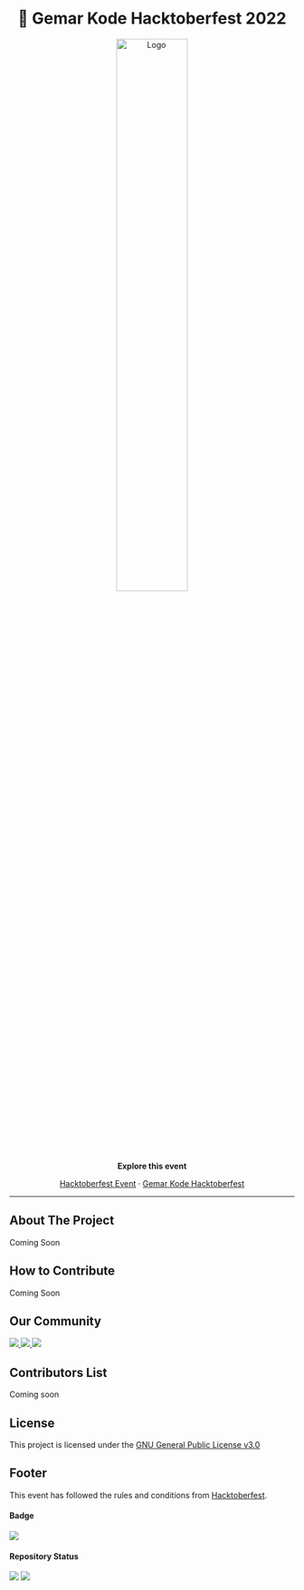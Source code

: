 <div align="center">
    <h1 align="center">👋 Gemar Kode Hacktoberfest 2022</h3>
        <a href="https://www.gemarkode.or.id/hacktoberfest/">
            <img src="https://raw.githubusercontent.com/gemarkode/hacktoberfest/main/.github/assets/hacktoberfest.png"
                alt="Logo" width="50%">
        </a>
        <br />
        <br />
        <p align="center">
            <p><strong>Explore this event </strong></p>
            <a href="https://hacktoberfest.com/events/">Hacktoberfest Event</a>
            ·
            <a href="https://www.gemarkode.or.id/hacktoberfest/">Gemar Kode Hacktoberfest</a>
        </p>
</div>
<hr>

<!-- ABOUT THE PROJECT -->
## About The Project

Coming Soon

<!-- How to Contribute -->
## How to Contribute

Coming Soon

<!-- Our Community -->
## Our Community

<p>
    <a href="https://discord.com/invite/aC9KuZ3GWC" target="_blank">
        <img src="https://img.shields.io/badge/Discord-%237289DA.svg?style=for-the-badge&logo=discord&logoColor=white">
    </a>
    <a target="_blank" href="https://www.facebook.com/gemarkode/">
        <img
            src="https://img.shields.io/badge/Facebook-%231877F2.svg?style=for-the-badge&logo=Facebook&logoColor=white">
    </a>
    <a target="_blank" href="https://www.github.com/gemarkode/">
        <img src="https://img.shields.io/badge/github-%23121011.svg?style=for-the-badge&logo=github&logoColor=white">
    </a>
</p>

<!-- Contributor List -->
## Contributors List

Coming soon

<!-- LICENSE -->
## License

This project is licensed under the [GNU General Public License v3.0](https://github.com/rizkytegar/hacktoberfest/blob/main/LICENSE)

<!-- Footer -->
## Footer

This event has followed the rules and conditions from [Hacktoberfest](https://hacktoberfest.com/events/).

#### Badge

<p>
    <img src="https://raw.githubusercontent.com/gemarkode/hacktoberfest/main/.github/assets/hacktoberfest.png">
</p>

#### Repository Status

<p>
    <img src="https://github.com/gemarkode/hacktoberfest/actions/workflows/pages.yml/badge.svg?branch=main">
    <img src="https://github.com/gemarkode/hacktoberfest/actions/workflows/main.yml/badge.svg?branch=main">
</p>

